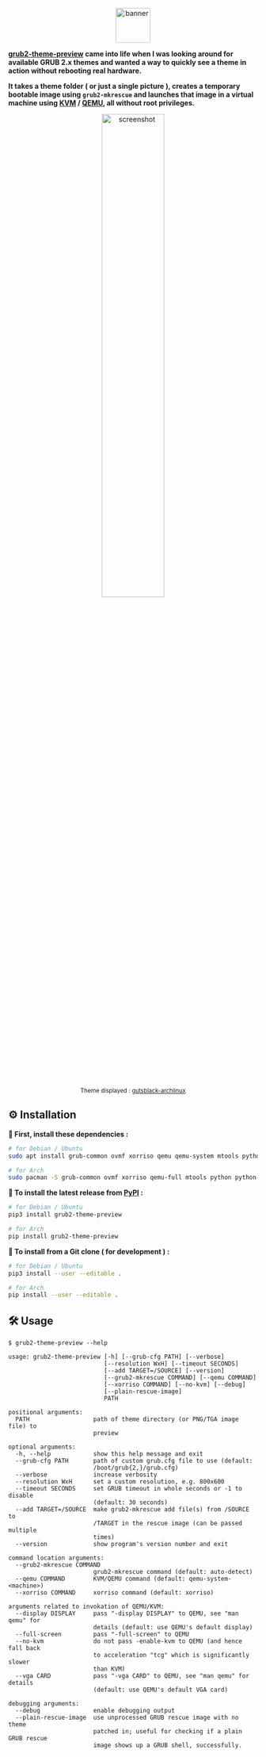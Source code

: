 <p align="center">
  <img height="70" src="https://readme-typing-svg.herokuapp.com?font=Righteous&size=30&color=36B9F7&background=000000&center=true&vCenter=true&lines=GRUB+Theme+Preview+!!" alt="banner" />
</p>

**[grub2-theme-preview](https://github.com/hartwork/grub2-theme-preview) came into life when I was looking around for
available GRUB 2.x themes and wanted a way to quickly see a theme
in action without rebooting real hardware.**

**It takes a theme folder ( or just a single picture ),
creates a temporary bootable image using `grub2-mkrescue` and launches
that image in a virtual machine using [KVM](https://www.linux-kvm.org/page/Main_Page) / [QEMU](https://www.qemu.org/), all without root privileges.**

<p align="center">
  <img width=50% src="https://raw.githubusercontent.com/hartwork/grub2-theme-preview/master/screenshots/grub2-theme-preview__gutsblack-archlinux.png" alt="screenshot" />
</p>
<p align="center">
  <sub>Theme displayed : <a href="https://forums.archlinux.fr/viewtopic.php?t=11361">gutsblack-archlinux</a></sub>
</p>

## ⚙️ Installation

**🔸 First, install these dependencies :**

```bash
# for Debian / Ubuntu
sudo apt install grub-common ovmf xorriso qemu qemu-system mtools python3 python3-pip

# for Arch
sudo pacman -S grub-common ovmf xorriso qemu-full mtools python python-pip
```

**🔸 To install the latest release from [PyPI](https://pypi.org/project/grub2-theme-preview/) :**

```bash
# for Debian / Ubuntu
pip3 install grub2-theme-preview

# for Arch
pip install grub2-theme-preview
```

**🔸 To install from a Git clone ( for development ) :**

```bash
# for Debian / Ubuntu
pip3 install --user --editable .

# for Arch
pip install --user --editable .
```

## 🛠️ Usage

```
$ grub2-theme-preview --help

usage: grub2-theme-preview [-h] [--grub-cfg PATH] [--verbose]
                           [--resolution WxH] [--timeout SECONDS]
                           [--add TARGET=/SOURCE] [--version]
                           [--grub2-mkrescue COMMAND] [--qemu COMMAND]
                           [--xorriso COMMAND] [--no-kvm] [--debug]
                           [--plain-rescue-image]
                           PATH

positional arguments:
  PATH                  path of theme directory (or PNG/TGA image file) to
                        preview

optional arguments:
  -h, --help            show this help message and exit
  --grub-cfg PATH       path of custom grub.cfg file to use (default:
                        /boot/grub{2,}/grub.cfg)
  --verbose             increase verbosity
  --resolution WxH      set a custom resolution, e.g. 800x600
  --timeout SECONDS     set GRUB timeout in whole seconds or -1 to disable
                        (default: 30 seconds)
  --add TARGET=/SOURCE  make grub2-mkrescue add file(s) from /SOURCE to
                        /TARGET in the rescue image (can be passed multiple
                        times)
  --version             show program's version number and exit

command location arguments:
  --grub2-mkrescue COMMAND
                        grub2-mkrescue command (default: auto-detect)
  --qemu COMMAND        KVM/QEMU command (default: qemu-system-<machine>)
  --xorriso COMMAND     xorriso command (default: xorriso)

arguments related to invokation of QEMU/KVM:
  --display DISPLAY     pass "-display DISPLAY" to QEMU, see "man qemu" for
                        details (default: use QEMU's default display)
  --full-screen         pass "-full-screen" to QEMU
  --no-kvm              do not pass -enable-kvm to QEMU (and hence fall back
                        to acceleration "tcg" which is significantly slower
                        than KVM)
  --vga CARD            pass "-vga CARD" to QEMU, see "man qemu" for details
                        (default: use QEMU's default VGA card)

debugging arguments:
  --debug               enable debugging output
  --plain-rescue-image  use unprocessed GRUB rescue image with no theme
                        patched in; useful for checking if a plain GRUB rescue
                        image shows up a GRUB shell, successfully.
```
